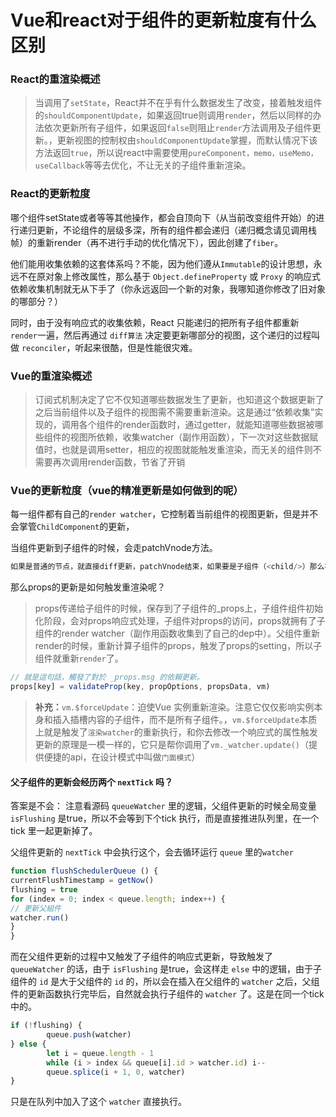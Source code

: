 # 	Vue和react对于组件的更新粒度有什么区别

### React的重渲染概述

> 当调用了`setState`，React并不在乎有什么数据发生了改变，接着触发组件的`shouldComponentUpdate`，如果返回true则调用`render`，然后以同样的办法依次更新所有子组件，如果返回`false`则阻止`render`方法调用及子组件更新。，更新视图的控制权由`shouldComponentUpdate`掌握，而默认情况下该方法返回`true`，所以说react中需要使用`pureComponent，memo，useMemo，useCallback`等等去优化，不让无关的子组件重新渲染。

### React的更新粒度

哪个组件setState或者等等其他操作，都会自顶向下（从当前改变组件开始）的进行递归更新，不论组件的层级多深，所有的组件都会递归（递归概念请见调用栈帧）的重新render（再不进行手动的优化情况下），因此创建了`fiber`。

他们能用收集依赖的这套体系吗？不能，因为他们遵从`Immutable`的设计思想，永远不在原对象上修改属性，那么基于 `Object.defineProperty` 或 `Proxy` 的响应式依赖收集机制就无从下手了（你永远返回一个新的对象，我哪知道你修改了旧对象的哪部分？）

同时，由于没有响应式的收集依赖，React 只能递归的把所有子组件都重新 `render`一遍，然后再通过 `diff算法` 决定要更新哪部分的视图，这个递归的过程叫做 `reconciler`，听起来很酷，但是性能很灾难。

### Vue的重渲染概述

> 订阅式机制决定了它不仅知道哪些数据发生了更新，也知道这个数据更新了之后当前组件以及子组件的视图需不需要重新渲染。这是通过“依赖收集”实现的，调用各个组件的render函数时，通过getter，就能知道哪些数据被哪些组件的视图所依赖，收集watcher（副作用函数），下一次对这些数据赋值时，也就是调用setter，相应的视图就能触发重渲染，而无关的组件则不需要再次调用render函数，节省了开销

### Vue的更新粒度（vue的精准更新是如何做到的呢）

每一组件都有自己的`render watcher`，它控制着当前组件的视图更新，但是并不会掌管`ChildComponent`的更新，

当组件更新到子组件的时候，会走patchVnode方法。

```js
如果是普通的节点，就直接diff更新，patchVnode结束，如果要是子组件（<child/>）那么在diff的过程只会对子组件的props，listenters等属性更新，！！而不会深入到组件内部进行更新。（重点！）
```

那么props的更新是如何触发重渲染呢？

> props传递给子组件的时候，保存到了子组件的_props上，子组件组件初始化阶段，会对props响应式处理，子组件对props的访问，props就拥有了子组件的render watcher（副作用函数收集到了自己的dep中）。父组件重新render的时候，重新计算子组件的props，触发了props的setting，所以子组件就重新`render`了。

```js
// 就是這句話，觸發了對於 _props.msg 的依賴更新。
props[key] = validateProp(key, propOptions, propsData, vm)
```

> **补充：**`vm.$forceUpdate`：迫使Vue 实例重新渲染。注意它仅仅影响实例本身和插入插槽内容的子组件，而不是所有子组件。，`vm.$forceUpdate`本质上就是触发了`渲染watcher`的重新执行，和你去修改一个响应式的属性触发更新的原理是一模一样的，它只是帮你调用了`vm._watcher.update()`（提供便捷的api，在设计模式中叫做`门面模式`）



#### 父子组件的更新会经历两个 `nextTick` 吗？

答案是不会：
注意看源码 `queueWatcher` 里的逻辑，父组件更新的时候全局变量 `isFlushing` 是true，所以不会等到下个tick 执行，而是直接推进队列里，在一个tick 里一起更新掉了。

父组件更新的 `nextTick` 中会执行这个，会去循环运行 `queue` 里的`watcher`

```js
function flushSchedulerQueue () {
currentFlushTimestamp = getNow()
flushing = true
for (index = 0; index < queue.length; index++) {
// 更新父組件
watcher.run()
}
}
```

而在父组件更新的过程中又触发了子组件的响应式更新，导致触发了 `queueWatcher` 的话，由于 `isFlushing` 是true，会这样走 `else` 中的逻辑，由于子组件的 `id` 是大于父组件的 `id` 的，所以会在插入在父组件的 `watcher` 之后，父组件的更新函数执行完毕后，自然就会执行子组件的 `watcher` 了。这是在同一个tick 中的。

```js
if (!flushing) {
		queue.push(watcher)
} else {
		let i = queue.length - 1
		while (i > index && queue[i].id > watcher.id) i--
		queue.splice(i + 1, 0, watcher)
}
```

只是在队列中加入了这个 `watcher` 直接执行。